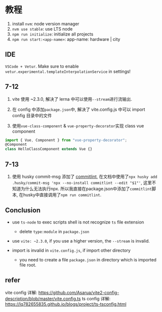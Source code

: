 # 教程

1. install `nvm`: node version manager
2. `nvm use stable`: use LTS node
3. `npm run initialize`: initialize all projects
4. `npm run start:<app-name>`: app-name: hardware | city

## IDE

`VSCode + Vetur`. Make sure to enable `vetur.experimental.templateInterpolationService` in settings!

## 7-12

1. vite 使用 ~2.3.0, 解决了 lerna 中可以使用`--stream`进行流输出.

2. 在 config 中添加`package.json`中, 解决了 vite.config.js 中可以 import config 目录中的文件

3. 使用`vue-class-component` & `vue-property-decorator`实现 class vue component

```js
import { Vue, Component } from "vue-property-decorator";
@Component
class HelloClassComponent extends Vue {}
```

## 7-13

1. 使用 husky commit-msg 添加了 [commitlint](https://github.com/conventional-changelog/commitlint), 在文档中使用了`npx husky add .husky/commit-msg 'npx --no-install commitlint --edit "$1"'`, 这里不知道为什么无法执行npx. 所以我直接在package.json中添加了`commitlint`脚本, 在husky中直接调用了`npm run commitlint`.

## Conclusion

- use `ts-node` to exec scripts shell is not recognize `ts` file extension

  - delete `type:module` in `package.json`

- use `vite: ~2.3.0`, if you use a higher version, the `--stream` is invalid.

- import is invalid in `vite.config.js`, if import other directory
  - you need to create a file `package.json` in directory which is imported file root.

## refer

vite config 详解: https://github.com/Asarua/vite2-config-description/blob/master/vite.config.ts
ts config 详解: https://lq782655835.github.io/blogs/project/ts-tsconfig.html
